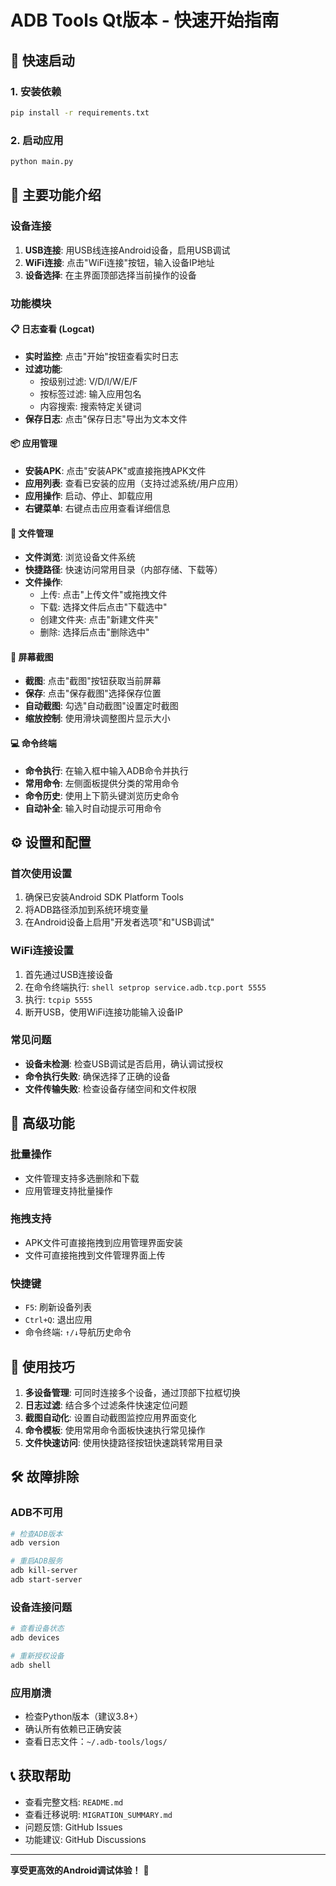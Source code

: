 # ADB Tools Qt版本 - 快速开始指南

## 🚀 快速启动

### 1. 安装依赖
```bash
pip install -r requirements.txt
```

### 2. 启动应用
```bash
python main.py
```

## 📱 主要功能介绍

### 设备连接
1. **USB连接**: 用USB线连接Android设备，启用USB调试
2. **WiFi连接**: 点击"WiFi连接"按钮，输入设备IP地址
3. **设备选择**: 在主界面顶部选择当前操作的设备

### 功能模块

#### 📋 日志查看 (Logcat)
- **实时监控**: 点击"开始"按钮查看实时日志
- **过滤功能**: 
  - 按级别过滤: V/D/I/W/E/F
  - 按标签过滤: 输入应用包名
  - 内容搜索: 搜索特定关键词
- **保存日志**: 点击"保存日志"导出为文本文件

#### 📦 应用管理
- **安装APK**: 点击"安装APK"或直接拖拽APK文件
- **应用列表**: 查看已安装的应用（支持过滤系统/用户应用）
- **应用操作**: 启动、停止、卸载应用
- **右键菜单**: 右键点击应用查看详细信息

#### 📁 文件管理
- **文件浏览**: 浏览设备文件系统
- **快捷路径**: 快速访问常用目录（内部存储、下载等）
- **文件操作**: 
  - 上传: 点击"上传文件"或拖拽文件
  - 下载: 选择文件后点击"下载选中"
  - 创建文件夹: 点击"新建文件夹"
  - 删除: 选择后点击"删除选中"

#### 📸 屏幕截图
- **截图**: 点击"截图"按钮获取当前屏幕
- **保存**: 点击"保存截图"选择保存位置
- **自动截图**: 勾选"自动截图"设置定时截图
- **缩放控制**: 使用滑块调整图片显示大小

#### 💻 命令终端
- **命令执行**: 在输入框中输入ADB命令并执行
- **常用命令**: 左侧面板提供分类的常用命令
- **命令历史**: 使用上下箭头键浏览历史命令
- **自动补全**: 输入时自动提示可用命令

## ⚙️ 设置和配置

### 首次使用设置
1. 确保已安装Android SDK Platform Tools
2. 将ADB路径添加到系统环境变量
3. 在Android设备上启用"开发者选项"和"USB调试"

### WiFi连接设置
1. 首先通过USB连接设备
2. 在命令终端执行: `shell setprop service.adb.tcp.port 5555`
3. 执行: `tcpip 5555`
4. 断开USB，使用WiFi连接功能输入设备IP

### 常见问题
- **设备未检测**: 检查USB调试是否启用，确认调试授权
- **命令执行失败**: 确保选择了正确的设备
- **文件传输失败**: 检查设备存储空间和文件权限

## 🔧 高级功能

### 批量操作
- 文件管理支持多选删除和下载
- 应用管理支持批量操作

### 拖拽支持
- APK文件可直接拖拽到应用管理界面安装
- 文件可直接拖拽到文件管理界面上传

### 快捷键
- `F5`: 刷新设备列表
- `Ctrl+Q`: 退出应用
- 命令终端: `↑/↓`导航历史命令

## 📝 使用技巧

1. **多设备管理**: 可同时连接多个设备，通过顶部下拉框切换
2. **日志过滤**: 结合多个过滤条件快速定位问题
3. **截图自动化**: 设置自动截图监控应用界面变化
4. **命令模板**: 使用常用命令面板快速执行常见操作
5. **文件快速访问**: 使用快捷路径按钮快速跳转常用目录

## 🛠️ 故障排除

### ADB不可用
```bash
# 检查ADB版本
adb version

# 重启ADB服务
adb kill-server
adb start-server
```

### 设备连接问题
```bash
# 查看设备状态
adb devices

# 重新授权设备
adb shell
```

### 应用崩溃
- 检查Python版本（建议3.8+）
- 确认所有依赖已正确安装
- 查看日志文件：`~/.adb-tools/logs/`

## 📞 获取帮助

- 查看完整文档: `README.md`
- 查看迁移说明: `MIGRATION_SUMMARY.md`
- 问题反馈: GitHub Issues
- 功能建议: GitHub Discussions

---

**享受更高效的Android调试体验！** 🎉 